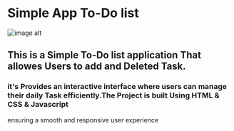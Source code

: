 # Simple App To-Do list

![image alt](https://github.com/mwafggomma/App-To-do-list/blob/bc6aedbffb5b0764fec0f0395c6947f3e7c7e4c7/Screenshot_9-3-2025_5346_127.0.0.1.jpeg)

## This is a Simple To-Do list application That allowes Users to add and Deleted Task.
### it's Provides an interactive interface where users can manage their daily Task efficiently.The Project is built Using HTML & CSS & Javascript
ensuring a smooth and responsive user experience
